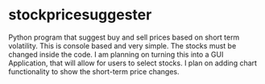 # stockpricesuggester
Python program that suggest buy and sell prices based on short term volatility.
This is console based and very simple.  The stocks must be changed inside the code.
I am planning on turning this into a GUI Application, that will allow for users to select stocks.
I plan on adding chart functionality to show the short-term price changes.
